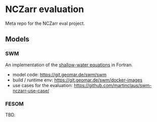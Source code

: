 # NCZarr evaluation

Meta repo for the NCZarr eval project.

## Models

### SWM

An implementation of the [shallow-water equations](https://en.wikipedia.org/wiki/Shallow_water_equations) in Fortran.

- model code: https://git.geomar.de/swm/swm
- build / runtime env: https://git.geomar.de/swm/docker-images
- use cases for the evaluation: https://github.com/martinclaus/swm-nczarr-use-case/

### FESOM

TBD.
